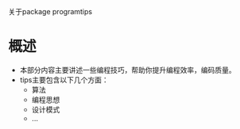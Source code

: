 关于package programtips

# 概述

- 本部分内容主要讲述一些编程技巧，帮助你提升编程效率，编码质量。
- tips主要包含以下几个方面：
    * 算法
    * 编程思想
    * 设计模式
    * ...
    

